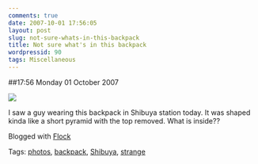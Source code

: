```yaml
---
comments: true
date: 2007-10-01 17:56:05
layout: post
slug: not-sure-whats-in-this-backpack
title: Not sure what's in this backpack
wordpressid: 90
tags: Miscellaneous
---
```


##17:56 Monday 01 October 2007

![](http://farm2.static.flickr.com/1313/1465765590_9addedbf04.jpg?v=0)

I saw a guy wearing this backpack in Shibuya station today. It was shaped kinda like a short pyramid with the top removed. What is inside??

Blogged with [Flock](http://www.flock.com/blogged-with-flock)

Tags: [photos](http://technorati.com/tag/photos), [backpack](http://technorati.com/tag/backpack), [ Shibuya](http://technorati.com/tag/%20Shibuya), [ strange](http://technorati.com/tag/%20strange)
